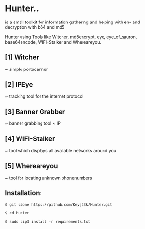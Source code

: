 # Hunter..
is a small toolkit for information gathering and helping with en- and decryption with b64 and md5

Hunter using Tools like Witcher, md5encrypt, eye, eye_of_sauron, base64encode, WIFI-Stalker and Whereareyou.

[1] Witcher
-------------------------------------------------------------------
~ simple portscanner

[2] IPEye
-------------------------------------------------------------------
~ tracking tool for the internet protocol

[3] Banner Grabber
-------------------------------------------------------------------
~ banner grabbing tool 
~ IP 

[4] WIFI-Stalker
-------------------------------------------------------------------
~ tool which displays all available networks around you

[5] Whereareyou
-------------------------------------------------------------------
~ tool for locating unknown phonenumbers

Installation:
-------------------------------------------------------------------
```
$ git clone https://github.com/Keyj33k/Hunter.git
```
```
$ cd Hunter
```
```
$ sudo pip3 install -r requirements.txt
```
